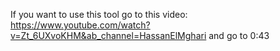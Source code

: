 If you want to use this tool go to this video: https://www.youtube.com/watch?v=Zt_6UXvoKHM&ab_channel=HassanElMghari and go to 0:43
